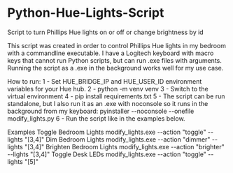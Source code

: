 # Python-Hue-Lights-Script
Script to turn Phillips Hue lights on or off or change brightness by id

This script was created in order to control Phillips Hue lights in my bedroom with a commandline executable. 
I have a Logitech keyboard with macro keys that cannot run Python scripts, but can run .exe files with arguments.
Running the script as a .exe in the background works well for my use case.

How to run:
1 - Set HUE_BRIDGE_IP and HUE_USER_ID environment variables for your Hue hub.
2 - python -m venv venv
3 - Switch to the virtual environment
4 - pip install requirements.txt
5 - The script can be run standalone, but I also run it as an .exe with noconsole so it runs in the background from my keyboard: 
      pyinstaller --noconsole --onefile modify_lights.py
6 - Run the script like in the examples below.


Examples 
Toggle Bedroom Lights
modify_lights.exe --action "toggle" --lights "[3,4]"
Dim Bedroom Lights
modify_lights.exe --action "dimmer" --lights "[3,4]"
Brighten Bedroom Lights
modify_lights.exe --action "brighter" --lights "[3,4]"
Toggle Desk LEDs
modify_lights.exe --action "toggle" --lights "[5]"
